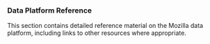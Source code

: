 ### Data Platform Reference

This section contains detailed reference material on the Mozilla data platform, including links to other resources where appropriate.

